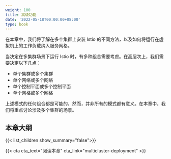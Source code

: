 ```yaml
---
weight: 100
title: 高级功能
date: '2022-05-18T00:00:00+08:00'
type: book
---
```


在本章中，我们将了解在多个集群上安装 Istio 的不同方法，以及如何将运行在虚拟机上的工作负载纳入服务网格。

当决定在多集群场景下运行 Istio 时，有多种组合需要考虑。在高层次上，我们需要决定以下几点：

- 单个集群或多个集群
- 单个网络或多个网络
- 单个控制平面或多个控制平面
- 单个网格或多个网格

上述模式的任何组合都是可能的，然而，并非所有的模式都有意义。在本章中，我们将重点讨论涉及多个集群的场景。

## 本章大纲

{{< list_children show_summary="false">}}

{{< cta cta_text="阅读本章" cta_link="multicluster-deployment" >}}
